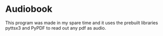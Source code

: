 # Audiobook

This program was made in my spare time and it uses the prebuilt libraries pyttsx3 and PyPDF to read out any pdf as audio.
